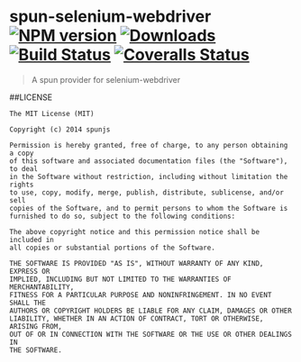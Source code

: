 # spun-selenium-webdriver [![NPM version][npm-image]][npm-url] [![Downloads][downloads-image]][npm-url] [![Build Status][travis-image]][travis-url] [![Coveralls Status][coveralls-image]][coveralls-url]
> A spun provider for selenium-webdriver

##LICENSE
``````
The MIT License (MIT)

Copyright (c) 2014 spunjs

Permission is hereby granted, free of charge, to any person obtaining a copy
of this software and associated documentation files (the "Software"), to deal
in the Software without restriction, including without limitation the rights
to use, copy, modify, merge, publish, distribute, sublicense, and/or sell
copies of the Software, and to permit persons to whom the Software is
furnished to do so, subject to the following conditions:

The above copyright notice and this permission notice shall be included in
all copies or substantial portions of the Software.

THE SOFTWARE IS PROVIDED "AS IS", WITHOUT WARRANTY OF ANY KIND, EXPRESS OR
IMPLIED, INCLUDING BUT NOT LIMITED TO THE WARRANTIES OF MERCHANTABILITY,
FITNESS FOR A PARTICULAR PURPOSE AND NONINFRINGEMENT. IN NO EVENT SHALL THE
AUTHORS OR COPYRIGHT HOLDERS BE LIABLE FOR ANY CLAIM, DAMAGES OR OTHER
LIABILITY, WHETHER IN AN ACTION OF CONTRACT, TORT OR OTHERWISE, ARISING FROM,
OUT OF OR IN CONNECTION WITH THE SOFTWARE OR THE USE OR OTHER DEALINGS IN
THE SOFTWARE.
``````

[downloads-image]: http://img.shields.io/npm/dm/spun-selenium-webdriver.svg
[npm-url]: https://npmjs.org/package/spun-selenium-webdriver
[npm-image]: http://img.shields.io/npm/v/spun-selenium-webdriver.svg

[travis-url]: https://travis-ci.org/jsdevel/spun-selenium-webdriver
[travis-image]: http://img.shields.io/travis/jsdevel/spun-selenium-webdriver.svg

[coveralls-url]: https://coveralls.io/r/jsdevel/spun-selenium-webdriver
[coveralls-image]: http://img.shields.io/coveralls/jsdevel/spun-selenium-webdriver/master.svg
